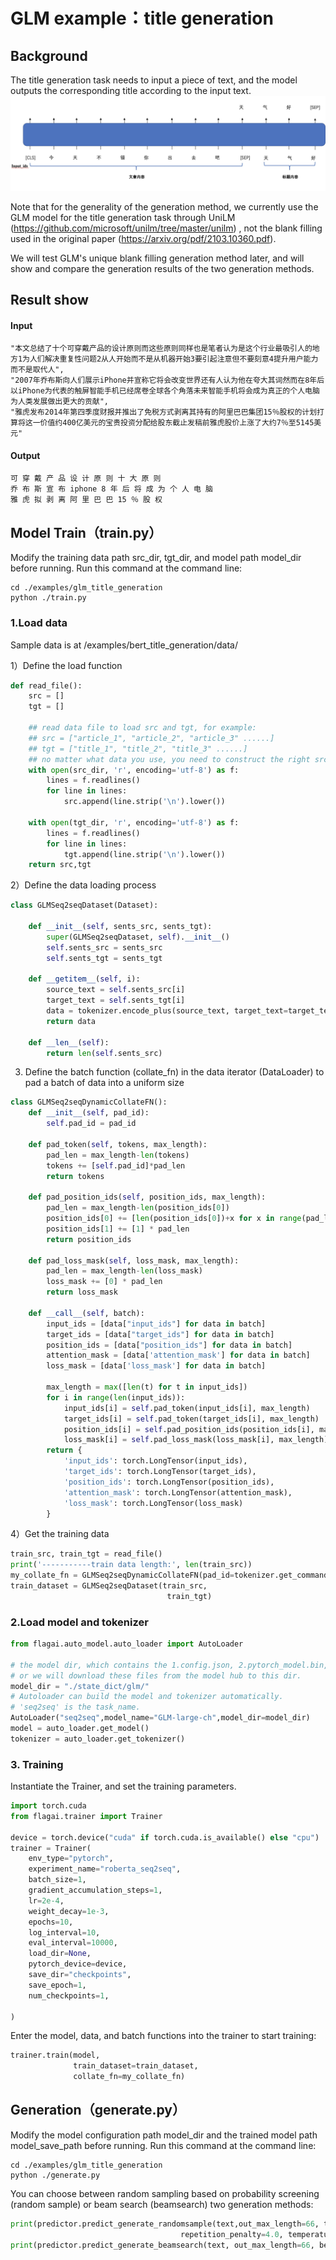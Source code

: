 # GLM example：title generation

## Background
The title generation task needs to input a piece of text, and the model outputs the corresponding title according to the input text.
![](./img/bert_title_generation_model.png)

Note that for the generality of the generation method, we currently use the GLM model for the title generation task through UniLM (https://github.com/microsoft/unilm/tree/master/unilm) , not the blank filling used in the original paper (https://arxiv.org/pdf/2103.10360.pdf).

We will test GLM's unique blank filling generation method later, and will show and compare the generation results of the two generation methods.

## Result show
#### Input
```
"本文总结了十个可穿戴产品的设计原则而这些原则同样也是笔者认为是这个行业最吸引人的地方1为人们解决重复性问题2从人开始而不是从机器开始3要引起注意但不要刻意4提升用户能力而不是取代人",
"2007年乔布斯向人们展示iPhone并宣称它将会改变世界还有人认为他在夸大其词然而在8年后以iPhone为代表的触屏智能手机已经席卷全球各个角落未来智能手机将会成为真正的个人电脑为人类发展做出更大的贡献",
"雅虎发布2014年第四季度财报并推出了免税方式剥离其持有的阿里巴巴集团15％股权的计划打算将这一价值约400亿美元的宝贵投资分配给股东截止发稿前雅虎股价上涨了大约7％至5145美元"
```

#### Output
```
可 穿 戴 产 品 设 计 原 则 十 大 原 则
乔 布 斯 宣 布 iphone 8 年 后 将 成 为 个 人 电 脑
雅 虎 拟 剥 离 阿 里 巴 巴 15 ％ 股 权
```

## Model Train（train.py）

Modify the training data path src_dir, tgt_dir, and model path model_dir before running. Run this command at the command line:
```commandline
cd ./examples/glm_title_generation
python ./train.py
```

### 1.Load data
Sample data is at /examples/bert_title_generation/data/

1）Define the load function
```python
def read_file():
    src = []
    tgt = []

    ## read data file to load src and tgt, for example:
    ## src = ["article_1", "article_2", "article_3" ......]
    ## tgt = ["title_1", "title_2", "title_3" ......]
    ## no matter what data you use, you need to construct the right src and tgt.
    with open(src_dir, 'r', encoding='utf-8') as f:
        lines = f.readlines()
        for line in lines:
            src.append(line.strip('\n').lower())

    with open(tgt_dir, 'r', encoding='utf-8') as f:
        lines = f.readlines()
        for line in lines:
            tgt.append(line.strip('\n').lower())
    return src,tgt
```

2）Define the data loading process
```python
class GLMSeq2seqDataset(Dataset):

    def __init__(self, sents_src, sents_tgt):
        super(GLMSeq2seqDataset, self).__init__()
        self.sents_src = sents_src
        self.sents_tgt = sents_tgt

    def __getitem__(self, i):
        source_text = self.sents_src[i]
        target_text = self.sents_tgt[i]
        data = tokenizer.encode_plus(source_text, target_text=target_text)
        return data

    def __len__(self):
        return len(self.sents_src)
```

3) Define the batch function (collate_fn) in the data iterator (DataLoader) to pad a batch of data into a uniform size
```python
class GLMSeq2seqDynamicCollateFN():
    def __init__(self, pad_id):
        self.pad_id = pad_id

    def pad_token(self, tokens, max_length):
        pad_len = max_length-len(tokens)
        tokens += [self.pad_id]*pad_len
        return tokens

    def pad_position_ids(self, position_ids, max_length):
        pad_len = max_length-len(position_ids[0])
        position_ids[0] += [len(position_ids[0])+x for x in range(pad_len)]
        position_ids[1] += [1] * pad_len
        return position_ids

    def pad_loss_mask(self, loss_mask, max_length):
        pad_len = max_length-len(loss_mask)
        loss_mask += [0] * pad_len
        return loss_mask

    def __call__(self, batch):
        input_ids = [data["input_ids"] for data in batch]
        target_ids = [data["target_ids"] for data in batch]
        position_ids = [data["position_ids"] for data in batch]
        attention_mask = [data['attention_mask'] for data in batch]
        loss_mask = [data['loss_mask'] for data in batch]

        max_length = max([len(t) for t in input_ids])
        for i in range(len(input_ids)):
            input_ids[i] = self.pad_token(input_ids[i], max_length)
            target_ids[i] = self.pad_token(target_ids[i], max_length)
            position_ids[i] = self.pad_position_ids(position_ids[i], max_length)
            loss_mask[i] = self.pad_loss_mask(loss_mask[i], max_length)
        return {
            'input_ids': torch.LongTensor(input_ids),
            'target_ids': torch.LongTensor(target_ids),
            'position_ids': torch.LongTensor(position_ids),
            'attention_mask': torch.LongTensor(attention_mask),
            'loss_mask': torch.LongTensor(loss_mask)
        }
```
4）Get the training data
```python
train_src, train_tgt = read_file()
print('-----------train data length:', len(train_src))
my_collate_fn = GLMSeq2seqDynamicCollateFN(pad_id=tokenizer.get_command('pad').Id)
train_dataset = GLMSeq2seqDataset(train_src,
                                   train_tgt)
```
### 2.Load model and tokenizer

```python
from flagai.auto_model.auto_loader import AutoLoader

# the model dir, which contains the 1.config.json, 2.pytorch_model.bin, 3.vocab.txt,
# or we will download these files from the model hub to this dir.
model_dir = "./state_dict/glm/"
# Autoloader can build the model and tokenizer automatically.
# 'seq2seq' is the task_name.
AutoLoader("seq2seq",model_name="GLM-large-ch",model_dir=model_dir)
model = auto_loader.get_model()
tokenizer = auto_loader.get_tokenizer()
```

### 3. Training

Instantiate the Trainer, and set the training parameters.

```python
import torch.cuda
from flagai.trainer import Trainer

device = torch.device("cuda" if torch.cuda.is_available() else "cpu")
trainer = Trainer(
    env_type="pytorch",
    experiment_name="roberta_seq2seq",
    batch_size=1,
    gradient_accumulation_steps=1,
    lr=2e-4,
    weight_decay=1e-3,
    epochs=10,
    log_interval=10,
    eval_interval=10000,
    load_dir=None,
    pytorch_device=device,
    save_dir="checkpoints",
    save_epoch=1,
    num_checkpoints=1,

)
```
Enter the model, data, and batch functions into the trainer to start training:
```python
trainer.train(model,
              train_dataset=train_dataset,
              collate_fn=my_collate_fn)
```

## Generation（generate.py）
Modify the model configuration path model_dir and the trained model path model_save_path before running. Run this command at the command line:

```commandline
cd ./examples/glm_title_generation
python ./generate.py
```
You can choose between random sampling based on probability screening (random sample) or beam search (beamsearch) two generation methods:
```python
print(predictor.predict_generate_randomsample(text,out_max_length=66, top_k=10, top_p=.1,
                                      repetition_penalty=4.0, temperature=1.2))
print(predictor.predict_generate_beamsearch(text, out_max_length=66, beam_size=10))
```